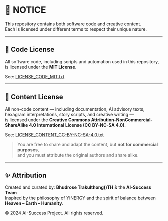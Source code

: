 
# 📜 NOTICE

This repository contains both software code and creative content.  
Each is licensed under different terms to respect their unique nature.

---

## 🔹 Code License

All software code, including scripts and automation used in this repository,  
is licensed under the **MIT License**.

See: [LICENSE_CODE_MIT.txt](LICENSE_CODE_MIT.txt)

---

## 🔸 Content License

All non-code content — including documentation, AI advisory texts,  
hexagram interpretations, story scripts, and creative writing —  
is licensed under the **Creative Commons Attribution-NonCommercial-ShareAlike 4.0 International License (CC BY-NC-SA 4.0)**.

See: [LICENSE_CONTENT_CC-BY-NC-SA-4.0.txt](LICENSE_CONTENT_CC-BY-NC-SA-4.0.txt)

> You are free to share and adapt the content, but **not for commercial purposes**,  
> and you must attribute the original authors and share alike.

---

## ✨ Attribution

Created and curated by:
**Bhudrose Trakulthong()TH** & the **AI-Success Team**  
Inspired by the philosophy of YINERGY and the spirit of balance between **Heaven – Earth – Humanity**.

© 2024 AI-Success Project. All rights reserved.
